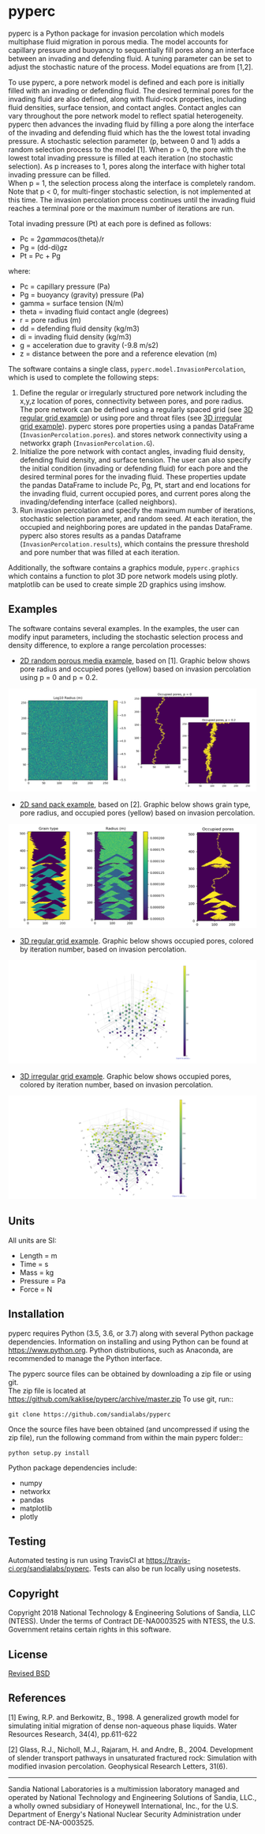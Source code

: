 pyperc
=======================================

pyperc is a Python package for invasion percolation which models multiphase 
fluid migration in porous media.  The model accounts for capillary pressure 
and buoyancy to sequentially fill pores along an interface between
an invading and defending fluid.  A tuning parameter can be 
set to adjust the stochastic nature of the process.  Model equations are from [1,2]. 

To use pyperc, a pore network model is defined and each pore is initially 
filled with an invading or defending fluid. The desired terminal pores for the 
invading fluid are also defined, along with fluid-rock properties, including fluid 
densities, surface tension, and contact angles. Contact angles can vary 
throughout the pore network model to reflect spatial heterogeneity.
pyperc then advances the invading fluid by filling a pore along the interface of 
the invading and defending fluid which has the the lowest total invading pressure. 
A stochastic selection parameter (p, between 0 and 1) adds a random selection 
process to the model [1]. When p = 0, the pore with the lowest total invading pressure 
is filled at each iteration (no stochastic selection). As p increases to 1, 
pores along the interface with higher total invading pressure can be filled.  
When p = 1, the selection process along the interface is completely random.
Note that p < 0, for multi-finger stochastic selection, is not implemented at this time.
The invasion percolation process continues until the invading fluid reaches 
a terminal pore or the maximum number of iterations are run.

Total invading pressure (Pt) at each pore is defined as follows:

* Pc = 2*gamma*cos(theta)/r
* Pg = (dd-di)*g*z
* Pt = Pc + Pg

where:

* Pc = capillary pressure (Pa)
* Pg = buoyancy (gravity) pressure (Pa)
* gamma = surface tension (N/m)
* theta = invading fluid contact angle (degrees)
* r = pore radius (m)
* dd = defending fluid density (kg/m3)
* di = invading fluid density (kg/m3)
* g = acceleration due to gravity (-9.8 m/s2)
* z = distance between the pore and a reference elevation (m)

The software contains a single class, `pyperc.model.InvasionPercolation`, which
is used to complete the following steps:

1. Define the regular or irregularly structured pore network including the 
   x,y,z location of pores, connectivity between pores, and pore radius. 
   The pore network can be defined using a regularly spaced grid 
   (see [3D regular grid example](examples/grid_example.py)) or using pore and 
   throat files (see [3D irregular grid example](examples/network_example.py)).
   pyperc stores pore properties using a pandas DataFrame (`InvasionPercolation.pores`).
   and stores network connectivity using a networkx graph (`InvasionPercolation.G`).
2. Initialize the pore network with contact angles, invading fluid density, 
   defending fluid density, and surface tension. The user can also specify 
   the initial condition (invading or defending fluid) for each pore and the 
   desired terminal pores for the invading fluid.  These properties update the pandas 
   DataFrame to include Pc, Pg, Pt, start and end locations for the invading fluid, 
   current occupied pores, and current pores along the invading/defending interface (called neighbors).
3. Run invasion percolation and specify the maximum number of iterations, 
   stochastic selection parameter, and random seed.  At each iteration, the occupied and 
   neighboring pores are updated in the pandas DataFrame.  pyperc also stores results as a pandas
   Dataframe (`InvasionPercolation.results`), which contains the pressure threshold 
   and pore number that was filled at each iteration.
   
Additionally, the software contains a graphics module, `pyperc.graphics` which 
contains a function to plot 3D pore network models using plotly. matplotlib can 
be used to create simple 2D graphics using imshow.

Examples
-----------
The software contains several examples. In the examples, the user can modify input 
parameters, including the stochastic selection process and density 
difference, to explore a range percolation processes:

* [2D random porous media example](examples/random_porous_media_example.py), based on [1]. 
  Graphic below shows pore radius and occupied pores (yellow) based on invasion percolation using p = 0 and p = 0.2.

![Random field example](figures/random_ex.png)

* [2D sand pack example](examples/sand_pack_example.py), based on [2].
  Graphic below shows grain type, pore radius, and occupied pores (yellow) based on invasion percolation.
  
![Sand pack example](figures/sand_pack_ex.png)

* [3D regular grid example](examples/grid_example.py).
  Graphic below shows occupied pores, colored by iteration number, based on invasion percolation.

![Grid example](figures/grid_ex.png)

* [3D irregular grid example](examples/network_example.py).
  Graphic below shows occupied pores, colored by iteration number, based on invasion percolation.

![Network example](figures/network_ex.png)

Units
---------
All units are SI:

* Length = m
* Time = s
* Mass = kg
* Pressure = Pa
* Force = N

Installation
-----------------
pyperc requires Python (3.5, 3.6, or 3.7) along with several Python package dependencies.
Information on installing and using Python can be found at 
https://www.python.org.
Python distributions, such as Anaconda, are recommended to manage the Python interface.  

The pyperc source files can be obtained by downloading a zip file or using git.  
The zip file is located at https://github.com/kaklise/pyperc/archive/master.zip
To use git, run::

	git clone https://github.com/sandialabs/pyperc
	
Once the source files have been obtained (and uncompressed if using the zip file), 
run the following command from within the main pyperc folder::

	python setup.py install
	
Python package dependencies include:

* numpy
* networkx
* pandas
* matplotlib
* plotly

Testing
------------
Automated testing is run using TravisCI at https://travis-ci.org/sandialabs/pyperc.
Tests can also be run locally using nosetests.

Copyright
------------
Copyright 2018 National Technology & Engineering Solutions of Sandia, 
LLC (NTESS). Under the terms of Contract DE-NA0003525 with NTESS, the U.S. 
Government retains certain rights in this software.

License
-------------------------
[Revised BSD](LICENSE.txt)

References
------------

[1] Ewing, R.P. and Berkowitz, B., 1998. A generalized growth model for simulating initial migration of dense non-aqueous phase liquids. Water Resources Research, 34(4), pp.611-622

[2] Glass, R.J., Nicholl, M.J., Rajaram, H. and Andre, B., 2004. Development of slender transport pathways in unsaturated fractured rock: Simulation with modified invasion percolation. Geophysical Research Letters, 31(6).


___
Sandia National Laboratories is a multimission laboratory managed and operated by National Technology and 
Engineering Solutions of Sandia, LLC., a wholly owned subsidiary of Honeywell International, Inc., for the 
U.S. Department of Energy's National Nuclear Security Administration under contract DE-NA-0003525.
